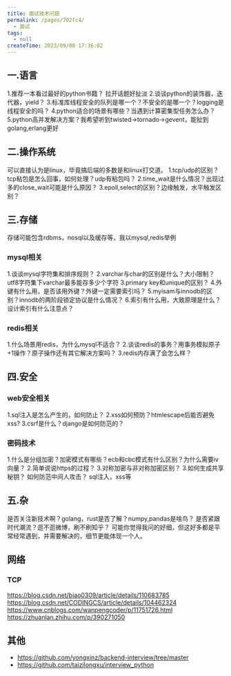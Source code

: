 ```yaml
---
title: 面试技术问题
permalink: /pages/702fc4/
  - 面试
tags:
  - null
createTime: 2023/09/08 17:36:02
---
```



## 一.语言

1.推荐一本看过最好的python书籍？ 拉开话题好扯淡
2.谈谈python的装饰器，迭代器，yield？
3.标准库线程安全的队列是哪一个？不安全的是哪一个？logging是线程安全的吗？
4.python适合的场景有哪些？当遇到计算密集型任务怎么办？
5.python高并发解决方案？我希望听到twisted->tornado->gevent，能扯到golang,erlang更好

## 二.操作系统

可以直接认为是linux，毕竟搞后端的多数是和linux打交道。
1.tcp/udp的区别？tcp粘包是怎么回事，如何处理？udp有粘包吗？
2.time_wait是什么情况？出现过多的close_wait可能是什么原因？
3.epoll,select的区别？边缘触发，水平触发区别？

## 三.存储

存储可能包含rdbms，nosql以及缓存等，我以mysql,redis举例

### mysql相关

1.谈谈mysql字符集和排序规则？
2.varchar与char的区别是什么？大小限制？utf8字符集下varchar最多能存多少个字符
3.primary key和unique的区别？
4.外键有什么用，是否该用外键？外键一定需要索引吗？
5.myisam与innodb的区别？innodb的两阶段锁定协议是什么情况？
6.索引有什么用，大致原理是什么？设计索引有什么注意点？

### redis相关
1.什么场景用redis，为什么mysql不适合？
2.谈谈redis的事务？用事务模拟原子+1操作？原子操作还有其它解决方案吗？
3.redis内存满了会怎么样？

## 四.安全

### web安全相关

1.sql注入是怎么产生的，如何防止？
2.xss如何预防？htmlescape后能否避免xss?
3.csrf是什么？django是如何防范的？

### 密码技术

1.什么是分组加密？加密模式有哪些？ecb和cbc模式有什么区别？为什么需要iv向量？
2.简单说说https的过程？
3.对称加密与非对称加密区别？
3.如何生成共享秘钥？ 如何防范中间人攻击？
sql注入，xss等

## 五.杂

是否关注新技术啊？golang，rust是否了解？numpy,pandas是啥鸟？
是否紧跟时代潮流？逛不逛微博，刷不刷知乎？
可能你觉得我问的好细，但这好多都是平常经常遇到，并需要解决的，细节更能体现一个人。


## 网络 

### TCP 
https://blog.csdn.net/biao0309/article/details/110683785
https://blog.csdn.net/CODINGCS/article/details/104462324
https://www.cnblogs.com/wanpengcoder/p/11751726.html
https://zhuanlan.zhihu.com/p/390271050


## 其他
- https://github.com/yongxinz/backend-interview/tree/master
- https://github.com/taizilongxu/interview_python